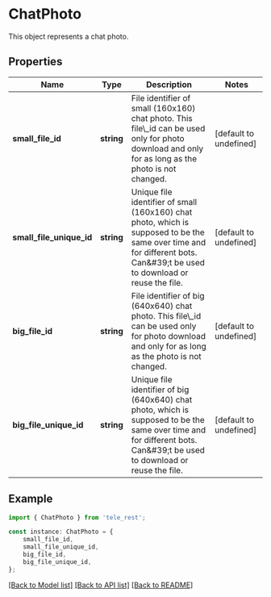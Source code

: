 # ChatPhoto

This object represents a chat photo.

## Properties

Name | Type | Description | Notes
------------ | ------------- | ------------- | -------------
**small_file_id** | **string** | File identifier of small (160x160) chat photo. This file\\_id can be used only for photo download and only for as long as the photo is not changed. | [default to undefined]
**small_file_unique_id** | **string** | Unique file identifier of small (160x160) chat photo, which is supposed to be the same over time and for different bots. Can\&#39;t be used to download or reuse the file. | [default to undefined]
**big_file_id** | **string** | File identifier of big (640x640) chat photo. This file\\_id can be used only for photo download and only for as long as the photo is not changed. | [default to undefined]
**big_file_unique_id** | **string** | Unique file identifier of big (640x640) chat photo, which is supposed to be the same over time and for different bots. Can\&#39;t be used to download or reuse the file. | [default to undefined]

## Example

```typescript
import { ChatPhoto } from 'tele_rest';

const instance: ChatPhoto = {
    small_file_id,
    small_file_unique_id,
    big_file_id,
    big_file_unique_id,
};
```

[[Back to Model list]](../README.md#documentation-for-models) [[Back to API list]](../README.md#documentation-for-api-endpoints) [[Back to README]](../README.md)
